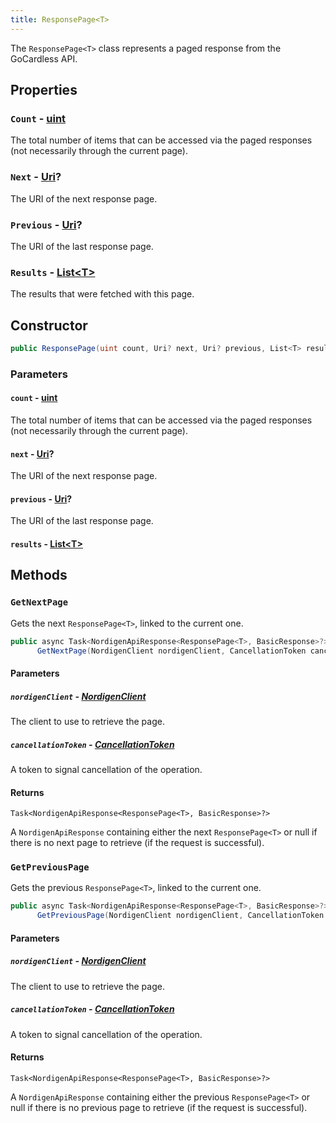 ```yaml
---
title: ResponsePage<T>
---
```


The `ResponsePage<T>` class represents a paged response from the GoCardless API.

## Properties

### `Count` - [uint](https://learn.microsoft.com/en-us/dotnet/api/system.uint32)

The total number of items that can be accessed via the paged responses (not necessarily through the current page).

### `Next` - [Uri](https://learn.microsoft.com/en-us/dotnet/api/system.uri)?

The URI of the next response page.

### `Previous` - [Uri](https://learn.microsoft.com/en-us/dotnet/api/system.uri)?

The URI of the last response page.

### `Results` - [List\<T\>](https://learn.microsoft.com/en-us/dotnet/api/system.collections.generic.list-1)

The results that were fetched with this page.

## Constructor

```csharp
public ResponsePage(uint count, Uri? next, Uri? previous, List<T> results)
```

### Parameters

#### `count` - [uint](https://learn.microsoft.com/en-us/dotnet/api/system.uint32)

The total number of items that can be accessed via the paged responses (not necessarily through the current page).

#### `next` - [Uri](https://learn.microsoft.com/en-us/dotnet/api/system.uri)?

The URI of the next response page.

#### `previous` - [Uri](https://learn.microsoft.com/en-us/dotnet/api/system.uri)?

The URI of the last response page.

#### `results` - [List\<T\>](https://learn.microsoft.com/en-us/dotnet/api/system.collections.generic.list-1)

## Methods

### `GetNextPage`

Gets the next `ResponsePage<T>`, linked to the current one.

```csharp
public async Task<NordigenApiResponse<ResponsePage<T>, BasicResponse>?>
      GetNextPage(NordigenClient nordigenClient, CancellationToken cancellationToken = default)
```

#### Parameters

##### `nordigenClient` - [NordigenClient](/docs/api-reference/nordigen-client)

The client to use to retrieve the page.

##### `cancellationToken` - [CancellationToken](https://learn.microsoft.com/en-us/dotnet/api/system.threading.cancellationtoken)

A token to signal cancellation of the operation.

#### Returns

`Task<NordigenApiResponse<ResponsePage<T>, BasicResponse>?>`

A `NordigenApiResponse` containing either the next `ResponsePage<T>` or null if there is no next page to retrieve (if the request is successful).

### `GetPreviousPage`

Gets the previous `ResponsePage<T>`, linked to the current one.

```csharp
public async Task<NordigenApiResponse<ResponsePage<T>, BasicResponse>?>
      GetPreviousPage(NordigenClient nordigenClient, CancellationToken cancellationToken = default)
```

#### Parameters

##### `nordigenClient` - [NordigenClient](/docs/api-reference/nordigen-client)

The client to use to retrieve the page.

##### `cancellationToken` - [CancellationToken](https://learn.microsoft.com/en-us/dotnet/api/system.threading.cancellationtoken)

A token to signal cancellation of the operation.

#### Returns

`Task<NordigenApiResponse<ResponsePage<T>, BasicResponse>?>`

A `NordigenApiResponse` containing either the previous `ResponsePage<T>` or null if there is no previous page to retrieve (if the request is successful).
